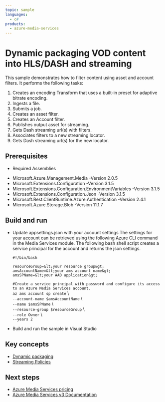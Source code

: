 ```yaml
---
topic: sample
languages:
  - c#
products:
  - azure-media-services
---
```


# Dynamic packaging VOD content into HLS/DASH and streaming

This sample demonstrates how to filter content using asset and account filters. It performs the following tasks:

1. Creates an encoding Transform that uses a built-in preset for adaptive bitrate encoding.
1. Ingests a file.
1. Submits a job.
1. Creates an asset filter.
1. Creates an Account filter.
1. Publishes output asset for streaming.
1. Gets Dash streaming url(s) with filters.
1. Associates filters to a new streaming locator.
1. Gets Dash streaming url(s) for the new locator.

## Prerequisites

* Required Assemblies

- Microsoft.Azure.Management.Media -Version 2.0.5
- Microsoft.Extensions.Configuration -Version 3.1.5
- Microsoft.Extensions.Configuration.EnvironmentVariables -Version 3.1.5
- Microsoft.Extensions.Configuration.Json -Version 3.1.5
- Microsoft.Rest.ClientRuntime.Azure.Authentication -Version 2.4.1
- Microsoft.Azure.Storage.Blob -Version 11.1.7


## Build and run

* Update appsettings.json with your account settings The settings for your account can be retrieved using the following Azure CLI command in the Media Services module. The following bash shell script creates a service principal for the account and returns the json settings.

    `#!/bin/bash`

    `resourceGroup=&lt;your resource group&gt;`\
    `amsAccountName=&lt;your ams account name&gt;`\
    `amsSPName=&lt;your AAD application&gt;`

    `#Create a service principal with password and configure its access to an Azure Media Services account.`\
    `az ams account sp create` \\\
    `--account-name $amsAccountName` \\\
    `--name $amsSPName` \\\
    `--resource-group $resourceGroup` \\\
    `--role Owner` \\\
    `--years 2`

* Build and run the sample in Visual Studio

## Key concepts

* [Dynamic packaging](https://docs.microsoft.com/azure/media-services/latest/dynamic-packaging-overview)
* [Streaming Policies](https://docs.microsoft.com/azure/media-services/latest/streaming-policy-concept)

## Next steps

* [Azure Media Services pricing](https://azure.microsoft.com/pricing/details/media-services/)
* [Azure Media Services v3 Documentation](https://docs.microsoft.com/azure/media-services/latest/)
